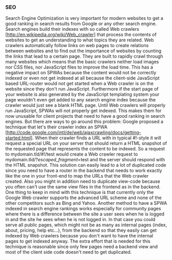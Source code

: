 ### SEO
Search Engine Optimization is very important for modern websites to get a good ranking in search results from Google or any other search engine. Search engines build their indexes with so called Web crawlers [http://en.wikipedia.org/wiki/Web_crawler] that process the contents of websites to get an understanding to what topics they are related. Web crawlers automatically follow links on web pages to create relations between websites and to find out the importance of websites by counting the links that lead to a certain page. They are built to rapidly crawl through many websites which means that the basic crawlers neither load images nor CSS files, nor JavaScript files to improve the load time. This has a negative impact on SPWAs because the content would not be correctly indexed or even not get indexed at all because the client-side JavaScript based URL-router would not get started when a Web crawler is on the website since they don't run JavaScript. Furthermore if the start page of your website is also generated by the JavaScript templating system your page wouldn't even get added to any search engine index because the crawler would just see a blank HTML page. Until Web crawlers will properly run JavaScript, SPWAs will not properly get indexed. This makes them for now unusable for client projects that need to have a good ranking in search engines. But there are ways to go around this problem:
Google proposed a technique that let's their crawler index an SPWA [http://code.google.com/intl/de/web/ajaxcrawling/docs/getting-started.html]. When their crawler finds a URL with in typical #!-style it will request a special URL on your server that should return a HTML snapshot of the requested page that represents the content to be indexed. So a request to mydomain.tld/#!/test would create a Web crawler request to mydomain.tld/?_escaped_fragment_=test and the server should respond with the HTML snapshot. This solution can easily lead to a lot of duplicated code since you need to have a router in the backend that needs to work exactly like the one in your front-end to map the URLs that the Web crawler created. Also you might in addition need to duplicate view-code because you often can't use the same view files in the frontend as in the backend.
One thing to keep in mind with this technique is that currently only the Google Web crawler supports the advanced URL scheme and none of the other competitors such as Bing and Yahoo. 
Another method to have a SPWA indexed in search engine rankings works especially for community pages where there is a difference between the site a user sees when he is logged in and the site he sees when he is not logged in. In that case you could serve all public pages, which might not be as many as internal pages (index, about, pricing, help etc...), from the backend so that they easily can get indexed by Web crawlers because you don't want to have the internal pages to get indexed anyway. The extra effort that is needed for this technique is reasonable since only few pages need a backend view and most of the client side code doesn't need to get duplicated.